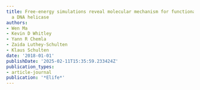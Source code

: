 ```yaml
---
title: Free-energy simulations reveal molecular mechanism for functional switch of
  a DNA helicase
authors:
- Wen Ma
- Kevin D Whitley
- Yann R Chemla
- Zaida Luthey-Schulten
- Klaus Schulten
date: '2018-01-01'
publishDate: '2025-02-11T15:35:59.233424Z'
publication_types:
- article-journal
publication: '*Elife*'
---
```

